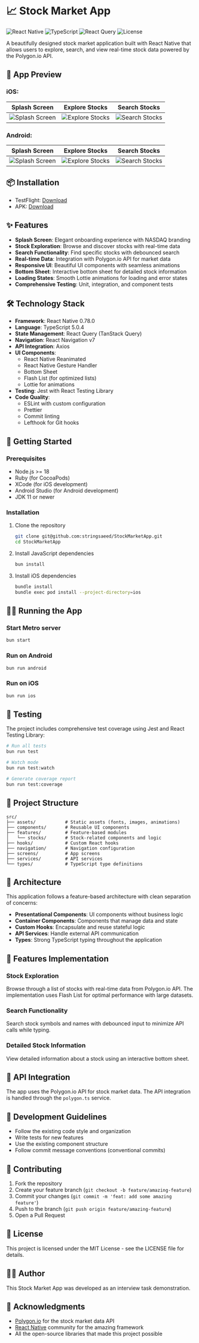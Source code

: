 # 📈 Stock Market App

![React Native](https://img.shields.io/badge/React_Native-0.78.0-blue)
![TypeScript](https://img.shields.io/badge/TypeScript-5.0.4-blue)
![React Query](https://img.shields.io/badge/React_Query-5.67.2-green)
![License](https://img.shields.io/badge/License-MIT-yellow)

A beautifully designed stock market application built with React Native that allows users to explore, search, and view real-time stock data powered by the Polygon.io API.

## 📱 App Preview

### iOS:

|                Splash Screen                 |                 Explore Stocks                 |                Search Stocks                 |
| :------------------------------------------: | :--------------------------------------------: | :------------------------------------------: |
| ![Splash Screen](.github/assets/Splash.jpeg) | ![Explore Stocks](.github/assets/Explore.jpeg) | ![Search Stocks](.github/assets/Search.jpeg) |

### Android:

|                    Splash Screen                     |                     Explore Stocks                     |                    Search Stocks                     |
| :--------------------------------------------------: | :----------------------------------------------------: | :--------------------------------------------------: |
| ![Splash Screen](.github/assets/android/Splash.png) | ![Explore Stocks](.github/assets/android/Explore.png) | ![Search Stocks](.github/assets/android/Search.png) |


## 📦 Installation

- TestFlight: [Download](https://testflight.apple.com/join/fYPXAdcQ)
- APK: [Download](https://github.com/stringsaeed/StockMarketApp/releases/download/v1.0.0/app-release.apk)

## ✨ Features

- **Splash Screen**: Elegant onboarding experience with NASDAQ branding
- **Stock Exploration**: Browse and discover stocks with real-time data
- **Search Functionality**: Find specific stocks with debounced search
- **Real-time Data**: Integration with Polygon.io API for market data
- **Responsive UI**: Beautiful UI components with seamless animations
- **Bottom Sheet**: Interactive bottom sheet for detailed stock information
- **Loading States**: Smooth Lottie animations for loading and error states
- **Comprehensive Testing**: Unit, integration, and component tests

## 🛠️ Technology Stack

- **Framework**: React Native 0.78.0
- **Language**: TypeScript 5.0.4
- **State Management**: React Query (TanStack Query)
- **Navigation**: React Navigation v7
- **API Integration**: Axios
- **UI Components**:
  - React Native Reanimated
  - React Native Gesture Handler
  - Bottom Sheet
  - Flash List (for optimized lists)
  - Lottie for animations
- **Testing**: Jest with React Testing Library
- **Code Quality**:
  - ESLint with custom configuration
  - Prettier
  - Commit linting
  - Lefthook for Git hooks

## 🚀 Getting Started

### Prerequisites

- Node.js >= 18
- Ruby (for CocoaPods)
- XCode (for iOS development)
- Android Studio (for Android development)
- JDK 11 or newer

### Installation

1. Clone the repository

   ```bash
   git clone git@github.com:stringsaeed/StockMarketApp.git
   cd StockMarketApp
   ```

2. Install JavaScript dependencies

   ```bash
   bun install
   ```

3. Install iOS dependencies
   ```bash
   bundle install
   bundle exec pod install --project-directory=ios
   ```

## 🏃‍♂️ Running the App

### Start Metro server

```bash
bun start
```

### Run on Android

```bash
bun run android
```

### Run on iOS

```bash
bun run ios
```

## 🧪 Testing

The project includes comprehensive test coverage using Jest and React Testing Library:

```bash
# Run all tests
bun run test

# Watch mode
bun run test:watch

# Generate coverage report
bun run test:coverage
```

## 📁 Project Structure

```
src/
├── assets/           # Static assets (fonts, images, animations)
├── components/       # Reusable UI components
├── features/         # Feature-based modules
│   └── stocks/       # Stock-related components and logic
├── hooks/            # Custom React hooks
├── navigation/       # Navigation configuration
├── screens/          # App screens
├── services/         # API services
└── types/            # TypeScript type definitions
```

## 🧩 Architecture

This application follows a feature-based architecture with clean separation of concerns:

- **Presentational Components**: UI components without business logic
- **Container Components**: Components that manage data and state
- **Custom Hooks**: Encapsulate and reuse stateful logic
- **API Services**: Handle external API communication
- **Types**: Strong TypeScript typing throughout the application

## 📱 Features Implementation

### Stock Exploration

Browse through a list of stocks with real-time data from Polygon.io API. The implementation uses Flash List for optimal performance with large datasets.

### Search Functionality

Search stock symbols and names with debounced input to minimize API calls while typing.

### Detailed Stock Information

View detailed information about a stock using an interactive bottom sheet.

## 🔗 API Integration

The app uses the Polygon.io API for stock market data. The API integration is handled through the `polygon.ts` service.

## 📘 Development Guidelines

- Follow the existing code style and organization
- Write tests for new features
- Use the existing component structure
- Follow commit message conventions (conventional commits)

## 🤝 Contributing

1. Fork the repository
2. Create your feature branch (`git checkout -b feature/amazing-feature`)
3. Commit your changes (`git commit -m 'feat: add some amazing feature'`)
4. Push to the branch (`git push origin feature/amazing-feature`)
5. Open a Pull Request

## 📄 License

This project is licensed under the MIT License - see the LICENSE file for details.

## 👨‍💻 Author

This Stock Market App was developed as an interview task demonstration.

## 🙏 Acknowledgments

- [Polygon.io](https://polygon.io/) for the stock market data API
- [React Native](https://reactnative.dev/) community for the amazing framework
- All the open-source libraries that made this project possible
